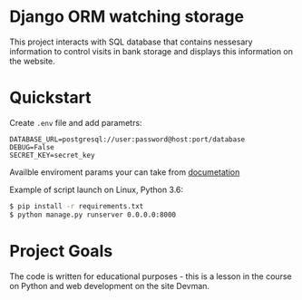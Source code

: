 # Django ORM watching storage

This project interacts with SQL database that contains nessesary information to control visits in bank storage and 
displays this information on the website.

# Quickstart

Сreate `.env` file and add parametrs:   
```  
DATABASE_URL=postgresql://user:password@host:port/database
DEBUG=False   
SECRET_KEY=secret_key
```
Availble enviroment params your can take from [documetation](https://docs.djangoproject.com/en/3.0/ref/settings/)

Example of script launch on Linux, Python 3.6:

```bash
$ pip install -r requirements.txt
$ python manage.py runserver 0.0.0.0:8000
```
# Project Goals

The code is written for educational purposes - this is a lesson in the course on Python and web development on the site Devman.